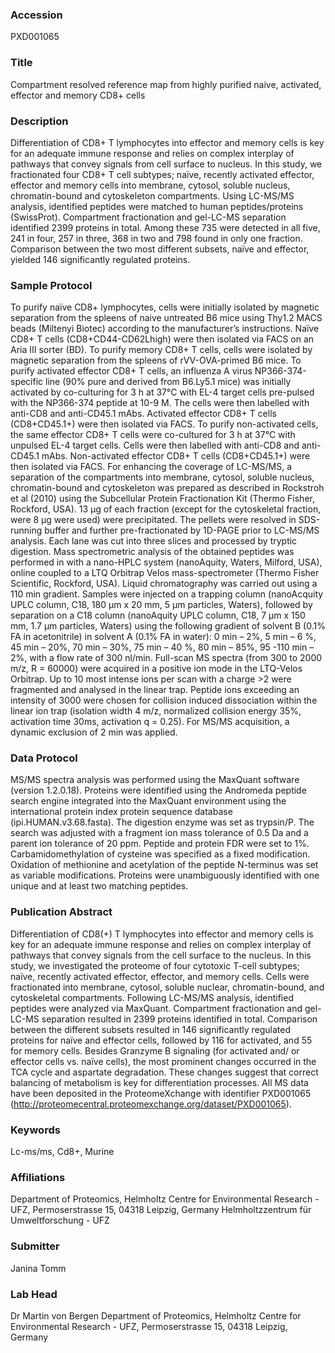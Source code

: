 ### Accession
PXD001065

### Title
Compartment resolved reference map from highly purified naive, activated, effector and memory CD8+ cells

### Description
Differentiation of CD8+ T lymphocytes into effector and memory cells is key for an adequate immune response and relies on complex interplay of pathways that convey signals from cell surface to nucleus. In this study, we fractionated four CD8+ T cell subtypes; naïve, recently activated effector, effector and memory cells into membrane, cytosol, soluble nucleus, chromatin-bound and cytoskeleton compartments. Using LC-MS/MS analysis, identified peptides were matched to human peptides/proteins (SwissProt). Compartment fractionation and gel-LC-MS separation identified 2399 proteins in total. Among these 735 were detected in all five, 241 in four, 257 in three, 368 in two and 798 found in only one fraction. Comparison between the two most different subsets, naïve and effector, yielded 146 significantly regulated proteins.

### Sample Protocol
To purify naïve CD8+ lymphocytes, cells were initially isolated by magnetic separation from the spleens of naive untreated B6 mice using Thy1.2 MACS beads (Miltenyi Biotec) according to the manufacturer’s instructions. Naïve CD8+ T cells (CD8+CD44-CD62Lhigh) were then isolated via FACS on an Aria III sorter (BD). To purify memory CD8+ T cells, cells were isolated by magnetic separation from the spleens of rVV-OVA-primed B6 mice. To purify activated effector CD8+ T cells, an influenza A virus NP366-374-specific line (90% pure and derived from B6.Ly5.1 mice) was initially activated by co-culturing for 3 h at 37°C with EL-4 target cells pre-pulsed with the NP366-374 peptide at 10-9 M. The cells were then labelled with anti-CD8 and anti-CD45.1 mAbs. Activated effector CD8+ T cells (CD8+CD45.1+) were then isolated via FACS. To purify non-activated cells, the same effector CD8+ T cells were co-cultured for 3 h at 37°C with unpulsed EL-4 target cells. Cells were then labelled with anti-CD8 and anti-CD45.1 mAbs. Non-activated effector CD8+ T cells (CD8+CD45.1+) were then isolated via FACS. For enhancing the coverage of LC-MS/MS, a separation of the compartments into membrane, cytosol, soluble nucleus, chromatin-bound and cytoskeleton was prepared as described in Rockstroh et al (2010) using the Subcellular Protein Fractionation Kit (Thermo Fisher, Rockford, USA). 13 µg of each fraction (except for the cytoskeletal fraction, were 8 µg were used) were precipitated. The pellets were resolved in SDS-running buffer and further pre-fractionated by 1D-PAGE prior to LC-MS/MS analysis. Each lane was cut into three slices and processed by tryptic digestion. Mass spectrometric analysis of the obtained peptides was performed in with a nano-HPLC system (nanoAquity, Waters, Milford, USA), online coupled to a LTQ Orbitrap Velos mass-spectrometer (Thermo Fisher Scientific, Rockford, USA).  Liquid chromatography was carried out using a 110 min gradient. Samples were injected on a trapping column (nanoAcquity UPLC column, C18, 180 µm x 20 mm, 5 µm particles, Waters), followed by separation on a C18 column (nanoAquity UPLC column, C18, 7 µm x 150 mm, 1.7 µm particles, Waters) using the following gradient of solvent B (0.1% FA in acetonitrile) in solvent A (0.1% FA in water): 0 min – 2%, 5 min – 6 %, 45 min – 20%, 70 min – 30%, 75 min – 40 %, 80 min – 85%, 95 -110 min – 2%, with a flow rate of 300 nl/min. Full-scan MS spectra (from 300 to 2000 m/z, R = 60000) were acquired in a positive ion mode in the LTQ-Velos Orbitrap. Up to 10 most intense ions per scan with a charge >2 were fragmented and analysed in the linear trap. Peptide ions exceeding an intensity of 3000 were chosen for collision induced dissociation within the linear ion trap (isolation width 4 m/z, normalized collision energy 35%, activation time 30ms, activation q = 0.25). For MS/MS acquisition, a dynamic exclusion of 2 min was applied.

### Data Protocol
MS/MS spectra analysis was performed using the MaxQuant software (version 1.2.0.18). Proteins were identified using the Andromeda peptide search engine integrated into the MaxQuant environment using the international protein index protein sequence database (ipi.HUMAN.v3.68.fasta). The digestion enzyme was set as trypsin/P. The search was adjusted with a fragment ion mass tolerance of 0.5 Da and a parent ion tolerance of 20 ppm. Peptide and protein FDR were set to 1%. Carbamidomethylation of cysteine was specified as a fixed modification. Oxidation of methionine and acetylation of the peptide N-terminus was set as variable modifications. Proteins were unambiguously identified with one unique and at least two matching peptides.

### Publication Abstract
Differentiation of CD8(+) T lymphocytes into effector and memory cells is key for an adequate immune response and relies on complex interplay of pathways that convey signals from the cell surface to the nucleus. In this study, we investigated the proteome of four cytotoxic T-cell subtypes; na&#xef;ve, recently activated effector, effector, and memory cells. Cells were fractionated into membrane, cytosol, soluble nuclear, chromatin-bound, and cytoskeletal compartments. Following LC-MS/MS analysis, identified peptides were analyzed via MaxQuant. Compartment fractionation and gel-LC-MS separation resulted in 2399 proteins identified in total. Comparison between the different subsets resulted in 146 significantly regulated proteins for na&#xef;ve and effector cells, followed by 116 for activated, and 55 for memory cells. Besides Granzyme B signaling (for activated and/ or effector cells vs. na&#xef;ve cells), the most prominent changes occurred in the TCA cycle and aspartate degradation. These changes suggest that correct balancing of metabolism is key for differentiation processes. All MS data have been deposited in the ProteomeXchange with identifier PXD001065 (http://proteomecentral.proteomexchange.org/dataset/PXD001065).

### Keywords
Lc-ms/ms, Cd8+, Murine

### Affiliations
Department of Proteomics, Helmholtz Centre for Environmental Research - UFZ, Permoserstrasse 15, 04318 Leipzig, Germany
Helmholtzzentrum für Umweltforschung - UFZ

### Submitter
Janina Tomm

### Lab Head
Dr Martin von Bergen
Department of Proteomics, Helmholtz Centre for Environmental Research - UFZ, Permoserstrasse 15, 04318 Leipzig, Germany


